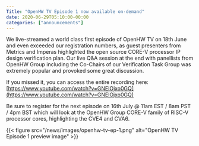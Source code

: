 ```yaml
---
Title: "OpenHW TV Episode 1 now available on-demand"
date: 2020-06-29T05:10:00-00:00
categories: ["announcements"]
---
```


We live-streamed a world class first episode of OpenHW TV on 18th June and even exceeded our registration numbers, as guest presenters from Metrics and Imperas highlighted the open source CORE-V processor IP design verification plan. Our live Q&A session at the end with panellists from OpenHW Group including the Co-Chairs of our Verification Task Group was extremely popular and provoked some great discussion.

If you missed it, you can access the entire recording here: [https://www.youtube.com/watch?v=GNElOjxo0GQ](https://www.youtube.com/watch?v=GNElOjxo0GQ) 

Be sure to register for the next episode on 16th July @ 11am EST / 8am PST / 4pm BST which will look at the OpenHW Group CORE-V family of RISC-V processor cores, highlighting the CVE4 and CVA6.

{{< figure src="/news/images/openhw-tv-ep-1.png" alt="OpenHW TV Episode 1 preview image" >}}